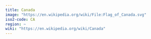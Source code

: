 ```yaml
---
title: Canada
image: "https://en.wikipedia.org/wiki/File:Flag_of_Canada.svg"
iso2-code: CA
region: ~
wiki: "https://en.wikipedia.org/wiki/Canada"
---
```

